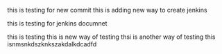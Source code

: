 
this is testing for new commit
this is adding new way to create jenkins

this is testing for jenkins documnet
 
this is testing
this is new way of testing
 thsi is another way of testing
this isnmsnkdszknkszakdalkdcadfd
